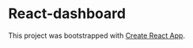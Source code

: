 # React-dashboard

This project was bootstrapped with [Create React App](https://my-react-dashboard.vercel.app/).